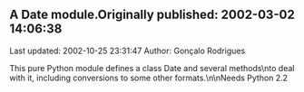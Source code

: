 ## A Date module.Originally published: 2002-03-02 14:06:38 
Last updated: 2002-10-25 23:31:47 
Author: Gonçalo Rodrigues 
 
This pure Python module defines a class Date and several methods\nto deal with it, including conversions to some other formats.\n\nNeeds Python 2.2